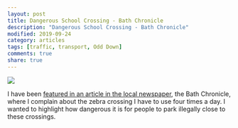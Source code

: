 ```yaml
---
layout: post
title: Dangerous School Crossing - Bath Chronicle
description: "Dangerous School Crossing - Bath Chronicle"
modified: 2019-09-24
category: articles
tags: [traffic, transport, Odd Down]
comments: true
share: true
---
```


<img src="https://i2-prod.somersetlive.co.uk/incoming/article3355367.ece/ALTERNATES/s810/1_Untitled-design-13_censored.jpg">

I have been <a href="https://www.somersetlive.co.uk/news/somerset-news/horrified-parent-says-bad-parking-3354037">
featured in an article in the local newspaper</a>, the Bath Chronicle, where I complain about
the zebra crossing I have to use four times a day. I wanted to highlight how dangerous it is for people
to park illegally close to these crossings.
